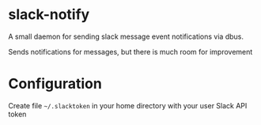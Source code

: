 # slack-notify
A small daemon for sending slack message event notifications via dbus.

Sends notifications for messages, but there is much room for improvement

# Configuration

Create file ```~/.slacktoken``` in your home directory with your user Slack API token
